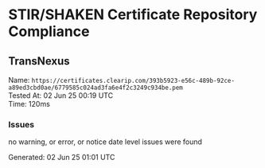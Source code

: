 # STIR/SHAKEN Certificate Repository Compliance

## TransNexus

Name: `https://certificates.clearip.com/393b5923-e56c-489b-92ce-a89ed3cbd0ae/6779585c024ad3fa6e4f2c3249c934be.pem`\
Tested At: 02 Jun 25 00:19 UTC\
Time: 120ms

### Issues

no warning, or error, or notice date level issues were found

Generated: 02 Jun 25 01:01 UTC